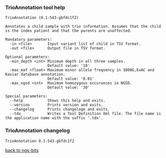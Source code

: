 ### TrioAnnotation tool help
	TrioAnnotation (0.1-543-gbfdc1f2)
	
	Annotates a child sample with trio information. Assumes that the child is the index patient and that the parents are unaffected.
	
	Mandatory parameters:
	  -in <file>       Input variant list of child in TSV format.
	  -out <file>      Output file in TSV format.
	
	Optional parameters:
	  -min_depth <int> Minimum depth in all three samples.
	                   Default value: '10'
	  -max_maf <float> Maximum minor allele frequency in 1000G,ExAC and Kaviar database annotation.
	                   Default value: '0.01'
	  -max_ngsd <int>  Maximum homozygous occurances in NGSD.
	                   Default value: '30'
	
	Special parameters:
	  --help           Shows this help and exits.
	  --version        Prints version and exits.
	  --changelog      Prints changeloge and exits.
	  --tdx            Writes a Tool Definition Xml file. The file name is the application name with the suffix '.tdx'.
	
### TrioAnnotation changelog
	TrioAnnotation 0.1-543-gbfdc1f2
	
[back to ngs-bits](https://github.com/imgag/ngs-bits)